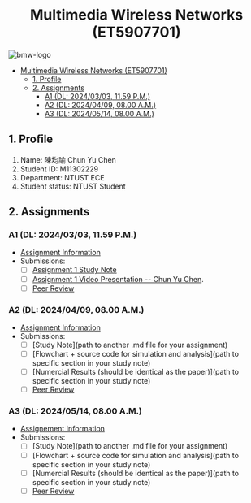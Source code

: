 # <center>Multimedia Wireless Networks (ET5907701)</center>

![bmw-logo](./assets/lab-logo.jpg)

- [Multimedia Wireless Networks (ET5907701)](#multimedia-wireless-networks-et5907701)
  - [1. Profile](#1-profile)
  - [2. Assignments](#2-assignments)
    - [A1 (DL: 2024/03/03, 11.59 P.M.)](#a1-dl-20240303-1159-pm)
    - [A2 (DL: 2024/04/09, 08.00 A.M.)](#a2-dl-20240409-0800-am)
    - [A3 (DL: 2024/05/14, 08.00 A.M.)](#a3-dl-20240514-0800-am)
   


## 1. Profile

1. Name: 陳均諭 Chun Yu Chen
2. Student ID: M11302229
3. Department: NTUST ECE
4. Student status: NTUST Student

## 2. Assignments

### A1 (DL: 2024/03/03, 11.59 P.M.)

- [Assignment Information](https://github.com/bmw-ece-ntust/multimedia-wireless-network?tab=readme-ov-file#a1-deadline-35-0800-am)
- Submissions:
  - [ ] [Assignment 1 Study Note](https://github.com/bmw-ece-ntust/multimedia-wireless-networks/blob/2025-m11302229-Chen-Chun-Yu/a1-m11302229-Chun-Yu-Chen.md)
  - [ ] [Assignment 1 Video Presentation -- Chun Yu Chen](https://youtu.be/HXcbZz0pUJA).
  - [ ] [Peer Review](https://forms.gle/tPVAdfAc4hBiUtg88)

### A2 (DL: 2024/04/09, 08.00 A.M.)

- [Assignment Information](https://github.com/bmw-ece-ntust/multimedia-wireless-network?tab=readme-ov-file#a2-deadline-49-0800-am)
- Submissions:
  - [ ] [Study Note](path to another .md file for your assignment)
  - [ ] [Flowchart + source code for simulation and analysis](path to specific section in your study note)
  - [ ] [Numercial Results (should be identical as the paper)](path to specific section in your study note)
  - [ ] [Peer Review](https://forms.gle/njd22Apu7ZGTbKzJ7)

### A3 (DL: 2024/05/14, 08.00 A.M.)

- [Assignement Information](https://github.com/bmw-ece-ntust/multimedia-wireless-network?tab=readme-ov-file#a3-deadline-514-0800-am)
- Submissions:
  - [ ] [Study Note](path to another .md file for your assignment)
  - [ ] [Flowchart + source code for simulation and analysis](path to specific section in your study note)
  - [ ] [Numercial Results (should be identical as the paper)](path to specific section in your study note)
  - [ ] [Peer Review](https://forms.gle/yVtjYqxZyRgcjbeE8)
